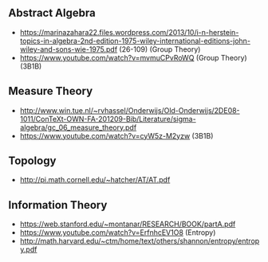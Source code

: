 
Abstract Algebra
---
* https://marinazahara22.files.wordpress.com/2013/10/i-n-herstein-topics-in-algebra-2nd-edition-1975-wiley-international-editions-john-wiley-and-sons-wie-1975.pdf (26-109) (Group Theory)
* https://www.youtube.com/watch?v=mvmuCPvRoWQ (Group Theory) (3B1B)

Measure Theory
---
* http://www.win.tue.nl/~rvhassel/Onderwijs/Old-Onderwijs/2DE08-1011/ConTeXt-OWN-FA-201209-Bib/Literature/sigma-algebra/gc_06_measure_theory.pdf
* https://www.youtube.com/watch?v=cyW5z-M2yzw (3B1B)


Topology
---
* http://pi.math.cornell.edu/~hatcher/AT/AT.pdf


Information Theory
---
* https://web.stanford.edu/~montanar/RESEARCH/BOOK/partA.pdf
* https://www.youtube.com/watch?v=ErfnhcEV1O8 (Entropy)
* http://math.harvard.edu/~ctm/home/text/others/shannon/entropy/entropy.pdf
